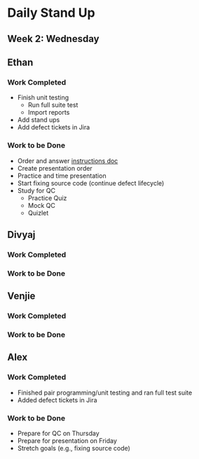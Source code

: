 # Daily Stand Up
## Week 2: Wednesday

## Ethan

### Work Completed

- Finish unit testing
  - Run full suite test
  - Import reports
- Add stand ups
- Add defect tickets in Jira

### Work to be Done

- Order and answer [instructions doc](https://github.com/EricTrainingRev/241209-JWA/blob/main/Project%202/Presentation%20Instructions.md)
- Create presentation order
- Practice and time presentation
- Start fixing source code (continue defect lifecycle)
- Study for QC
  - Practice Quiz
  - Mock QC
  - Quizlet

## Divyaj

### Work Completed

### Work to be Done


## Venjie

### Work Completed

### Work to be Done

## Alex

### Work Completed
- Finished pair programming/unit testing and ran full test suite
- Added defect tickets in Jira

### Work to be Done
- Prepare for QC on Thursday
- Prepare for presentation on Friday
- Stretch goals (e.g., fixing source code)
